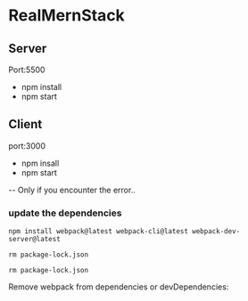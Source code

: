 # RealMernStack

## Server

Port:5500

- npm install
- npm start

## Client

port:3000

- npm insall
- npm start

-- Only if you encounter the error..

### update the dependencies

`npm install webpack@latest webpack-cli@latest webpack-dev-server@latest`

`rm package-lock.json`

`rm package-lock.json`

Remove webpack from dependencies or devDependencies:
